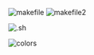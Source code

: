 ![makefile](https://i.imgur.com/HmdkXel.png)
![makefile2](https://i.imgur.com/GbvXD5F.png)

![.sh](https://i.imgur.com/X17xVEm.png)

![colors](https://i.imgur.com/4HWqiIW.png)
